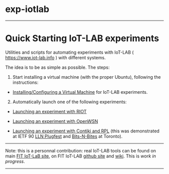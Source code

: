# exp-iotlab
---------------------------------------------------------------------------

# Quick Starting IoT-LAB experiments

Utilities and scripts for automating experiments with IoT-LAB ( https://www.iot-lab.info ) with different systems.

The idea is to be as simple as possible. The steps:

1) Start installing a virtual machine (with the proper Ubuntu),
  following the instructions:

  * [Installing/Configuring a Virtual Machine](README-vm.md) for IoT-LAB experiments.

2) Automatically launch one of the following experiments:
  
  * [Launching an experiment with RIOT](README-RIOT.md)

  * [Launching an experiment with OpenWSN](README-OpenWSN.md)

  * [Launching an experiment with Contiki and RPL](README-Contiki.md) (this was demonstrated at 
IETF 90 [LLN Plugfest](https://bitbucket.org/6tisch/meetings/wiki/140720a_ietf90_toronto_plugfest) and [Bits-N-Bites](http://www.ietf.org/meeting/90/ietf-90-bits-n-bites.html) at Toronto).

---------------------------------------------------------------------------

Note: this is a personnal contribution: real IoT-LAB tools can be
found on main [FIT IoT-LaB site](https://www.iot-lab.info),
on FIT IoT-LAB [github site](https://github.com/iot-lab/iot-lab)
and [wiki](https://github.com/iot-lab/iot-lab). This is *work in progress*.

---------------------------------------------------------------------------
